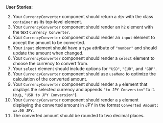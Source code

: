 **User Stories:**  

2. Your `CurrencyConverter` component should return a `div` with the class `container` as its top-level element.  
3. Your `CurrencyConverter` component should render an `h2` element with the text `Currency Converter`.  
4. Your `CurrencyConverter` component should render an `input` element to accept the amount to be converted.  
5. Your `input` element should have a `type` attribute of `"number"` and should update the amount when changed.  
6. Your `CurrencyConverter` component should render a `select` element to choose the currency to convert from.  
7. Your `select` element should include options for `"USD"`, `"EUR"`, and `"GBP"`.  
8. Your `CurrencyConverter` component should use `useMemo` to optimize the calculation of the converted amount.  
9. Your `CurrencyConverter` component should render a `p` element that displays the selected currency and appends `"to JPY Conversion"` to it. (e.g., `"USD to JPY Conversion"`).  
10. Your `CurrencyConverter` component should render a `p` element displaying the converted amount in JPY in the format `Converted Amount: xx.00 JPY`.
11. The converted amount should be rounded to two decimal places.  
